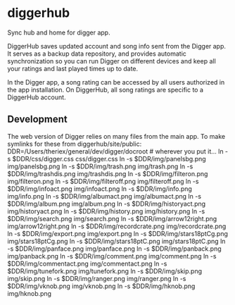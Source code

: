# diggerhub
Sync hub and home for digger app.

DiggerHub saves updated account and song info sent from the Digger app.  It
serves as a backup data repository, and provides automatic synchronization
so you can run Digger on different devices and keep all your ratings and
last played times up to date.

In the Digger app, a song rating can be accessed by all users authorized in
the app installation.  On DiggerHub, all song ratings are specific to a
DiggerHub account.

## Development

The web version of Digger relies on many files from the main app.  To make
symlinks for these from diggerhub/site/public:
DDR=/Users/theriex/general/dev/digger/docroot  # wherever you put it...
ln -s $DDR/css/digger.css css/digger.css
ln -s $DDR/img/panelsbg.png img/panelsbg.png
ln -s $DDR/img/trash.png img/trash.png
ln -s $DDR/img/trashdis.png img/trashdis.png
ln -s $DDR/img/filteron.png img/filteron.png
ln -s $DDR/img/filteroff.png img/filteroff.png
ln -s $DDR/img/infoact.png img/infoact.png
ln -s $DDR/img/info.png img/info.png
ln -s $DDR/img/albumact.png img/albumact.png
ln -s $DDR/img/album.png img/album.png
ln -s $DDR/img/historyact.png img/historyact.png
ln -s $DDR/img/history.png img/history.png
ln -s $DDR/img/search.png img/search.png
ln -s $DDR/img/arrow12right.png img/arrow12right.png
ln -s $DDR/img/recordcrate.png img/recordcrate.png
ln -s $DDR/img/export.png img/export.png
ln -s $DDR/img/stars18ptCg.png img/stars18ptCg.png
ln -s $DDR/img/stars18ptC.png img/stars18ptC.png
ln -s $DDR/img/panface.png img/panface.png
ln -s $DDR/img/panback.png img/panback.png
ln -s $DDR/img/comment.png img/comment.png
ln -s $DDR/img/commentact.png img/commentact.png
ln -s $DDR/img/tunefork.png img/tunefork.png
ln -s $DDR/img/skip.png img/skip.png
ln -s $DDR/img/ranger.png img/ranger.png
ln -s $DDR/img/vknob.png img/vknob.png
ln -s $DDR/img/hknob.png img/hknob.png

